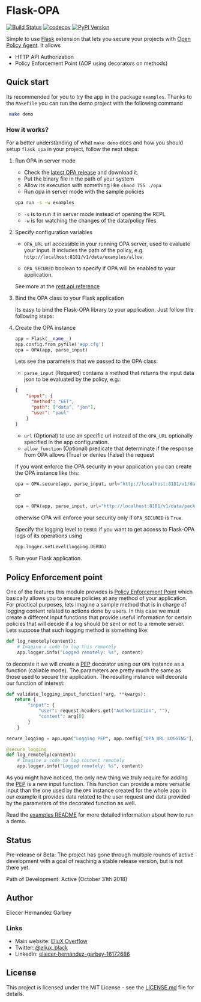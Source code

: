Flask-OPA
=========
[![Build Status](https://travis-ci.com/EliuX/flask-opa.svg?branch=master)](https://travis-ci.com/EliuX/flask-opa)
[![codecov](https://codecov.io/gh/EliuX/flask-opa/branch/master/graph/badge.svg)](https://codecov.io/gh/EliuX/flask-opa)
[![PyPI Version](http://img.shields.io/pypi/v/Flask-OPA.svg)](https://pypi.python.org/pypi/Flask-OPA)

Simple to use [Flask](http://flask.pocoo.org/>) extension that lets you secure your projects with
[Open Policy Agent](https://www.openpolicyagent.org). It allows 
* HTTP API Authorization
* Policy Enforcement Point (AOP using decorators on methods)

## Quick start 

Its recommended for you to try the app in the package `examples`. Thanks to the `Makefile` you can run the demo project 
with the following command

```bash
 make demo   
```

### How it works?

For a better understanding of what `make demo` does and how you should setup `flask_opa` in your project, follow the 
next steps:

1. Run OPA in server mode

    * Check the [latest OPA release](https://github.com/open-policy-agent/opa/releases) and download it.
    * Put the binary file in the path of your system
    * Allow its execution with something like `chmod 755 ./opa`
    * Run opa in server mode with the sample policies
    
    ```bash 
    opa run -s -w examples
    ```
    
      - `-s` is to run it in server mode instead of opening the REPL
      - `-w` is for watching the changes of the data/policy files

1. Specify configuration variables

    * `OPA_URL` url accessible in your running OPA server, used to evaluate your input. It includes the path of the 
     policy, e.g. `http://localhost:8181/v1/data/examples/allow`.
    
    * `OPA_SECURED` boolean to specify if OPA will be enabled to your application.
    
    See more at the [rest api reference](https://www.openpolicyagent.org/docs/rest-api.html)

1. Bind the OPA class to your Flask application

    Its easy to bind the Flask-OPA library to your application. Just follow the following steps:

1. Create the OPA instance

    ```python
    app = Flask(__name__)
    app.config.from_pyfile('app.cfg')
    opa = OPA(app, parse_input)
    ```

    Lets see the parameters that we passed to the OPA class:
    
    - `parse_input` (Required) contains a method that returns the input data json to be evaluated by the policy, e.g.:

    ```json
    {
        "input": {
          "method": "GET",
          "path": ["data", "jon"],
          "user": "paul"
        }
    }
    ```
    
    - `url` (Optional) to use an specific url instead of the `OPA_URL` optionally specified in the app configuration.
    - `allow_function` (Optional) predicate that determinate if the response from OPA allows (True) or denies (False) the request
    
    If you want enforce the OPA security in your application you can create the OPA instance like this:
    
    ```python
    opa = OPA.secure(app, parse_input, url="http://localhost:8181/v1/data/package_name/allow")
    ```
    
    or
    
    ```python
    opa = OPA(app, parse_input, url="http://localhost:8181/v1/data/package_name/allow").secured()
    ```
    
    otherwise OPA will enforce your security only if ``OPA_SECURED`` is `True`.
    
    Specify the logging level to `DEBUG` if you want to get access to Flask-OPA logs of its operations using
    
    ```python
    app.logger.setLevel(logging.DEBUG)
    ```

1. Run your Flask application.
    
## Policy Enforcement point
One of the features this module provides is [Policy Enforcement Point][PEP] which basically allows you to ensure policies
at any method of your application.
For practical purposes, lets imagine a sample method that is in charge of logging content related to actions done by 
users. In this case we must create a different input functions that provide useful information for certain policies that 
will decide if a log should be sent or not to a remote server. Lets suppose that such logging method is something like:

```python
def log_remotely(content):
    # Imagine a code to log this remotely
    app.logger.info("Logged remotely: %s", content)
```

to decorate it we will create a [PEP][PEP] decorator using our `OPA` instance as a function (callable mode). 
The parameters are pretty much the same as those used to secure the application. The resulting instance will decorate 
our function of interest:

```python
def validate_logging_input_function(*arg, **kwargs):
   return {
        "input": {
            "user": request.headers.get("Authorization", ""),
            "content": arg[0]
        }
    }

secure_logging = app.opa("Logging PEP", app.config["OPA_URL_LOGGING"], validate_logging_input_function)

@secure_logging
def log_remotely(content):
    # Imagine a code to log content remotely
    app.logger.info("Logged remotely: %s", content)
```

As you might have noticed, the only new thing we truly require for adding the [PEP][PEP] is a new input function. This 
function can provide a more versatile input than the one used by the `OPA` instance created for the whole app: in our 
example it provides data related to the user request and data provided by the parameters of the decorated function as 
well.

Read the [examples README](examples/README.md) for more detailed information about how to run a demo.

## Status

Pre-release or Beta: The project has gone through multiple rounds of active development with a goal of reaching
a stable release version, but is not there yet.

Path of Development: Active (October 31th 2018)

## Author

Eliecer Hernandez Garbey

### Links

- Main website: [EliuX Overflow](http://eliux.github.io)
- Twitter: [@eliux_black](https://twitter.com/eliux_black)
- LinkedIn: [eliecer-hernández-garbey-16172686](https://www.linkedin.com/in/eliecer-hern%C3%A1ndez-garbey-16172686/)

## License

This project is licensed under the MIT License - see the [LICENSE.md](LICENSE.md) file for details.


[PEP]: https://tools.ietf.org/html/rfc2904#section-4.4
